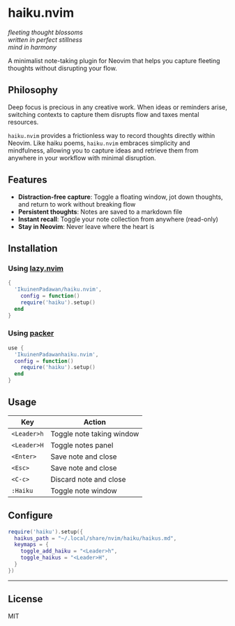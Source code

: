 # haiku.nvim

*fleeting thought blossoms*  
*written in perfect stillness*  
*mind in harmony*

A minimalist note-taking plugin for Neovim that helps you capture fleeting thoughts without disrupting your flow.

## Philosophy

Deep focus is precious in any creative work. When ideas or reminders arise, switching contexts to capture them disrupts flow and taxes mental resources.

`haiku.nvim` provides a frictionless way to record thoughts directly within Neovim. Like haiku poems, `haiku.nvim` embraces simplicity and mindfulness, allowing you to capture ideas and retrieve them from anywhere in your workflow with minimal disruption.

## Features

- **Distraction-free capture**: Toggle a floating window, jot down thoughts, and return to work without breaking flow
- **Persistent thoughts**: Notes are saved to a markdown file
- **Instant recall**: Toggle your note collection from anywhere (read-only)
- **Stay in Neovim**: Never leave where the heart is

## Installation

### Using [lazy.nvim](https://github.com/folke/lazy.nvim)

```lua
{
  'IkuinenPadawan/haiku.nvim',
    config = function()
    require('haiku').setup()
  end
}
```
### Using [packer](https://github.com/wbthomason/packer.nvim)

```lua
use {
  'IkuinenPadawanhaiku.nvim',
  config = function()
    require('haiku').setup()
  end
}
```

## Usage

| Key           | Action                    |
|---------------|---------------------------|
| `<Leader>h`   | Toggle note taking window |
| `<Leader>H`   | Toggle notes panel        |
| `<Enter>`     | Save note and close       |
| `<Esc>`       | Save note and close       |
| `<C-c>`       | Discard note and close    |
| `:Haiku`      | Toggle note window        |

## Configure

```lua
require('haiku').setup({
  haikus_path = "~/.local/share/nvim/haiku/haikus.md",
  keymaps = {
    toggle_add_haiku = "<Leader>h",
    toggle_haikus = "<Leader>H",
  }
})
```
---

## License

MIT
